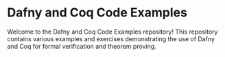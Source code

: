 # Dafny and Coq Code Examples

Welcome to the Dafny and Coq Code Examples repository! This repository contains various examples and exercises demonstrating the use of Dafny and Coq for formal verification and theorem proving.
